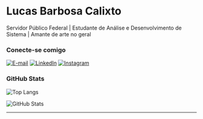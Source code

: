 # Lucas Barbosa Calixto
Servidor Público Federal | Estudante de Análise e Desenvolvimento de Sistema | Amante de arte no geral

### Conecte-se comigo
[![E-mail](https://img.shields.io/badge/-Email-000?style=for-the-badge&logo=gmail&logoColor=AA42F7)](lucaslcxt@gmail.com)
[![LinkedIn](https://img.shields.io/badge/-LinkedIn-000?style=for-the-badge&logo=linkedin&logoColor=AA42F7)](https://https://www.linkedin.com/in/lucas-barbosa-calixto/)
[![Instagram](https://img.shields.io/badge/-Instagram-%23E4405F?style=for-the-badge&logo=instagram&logoColor=white)](https://www.instagram.com/_clxt/)

### GitHub Stats
![Top Langs](https://github-readme-stats-git-masterrstaa-rickstaa.vercel.app/api/top-langs/?username=lucasclx&layout=compact&bg_color=000&border_color=AA42F7&title_color=AA42F7&text_color=FFF)

![GitHub Stats](https://github-readme-stats.vercel.app/api?username=lucasclx&theme=transparent&bg_color=000&border_color=AA42F7&show_icons=true&icon_color=AA42F7&title_color=AA42F7&text_color=FFF)


---

